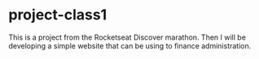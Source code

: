 # project-class1
 This is a project from the Rocketseat Discover marathon. Then I will be developing a simple website that can be using to finance administration. 
